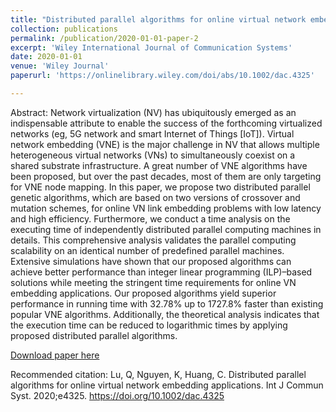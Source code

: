 ```yaml
---
title: "Distributed parallel algorithms for online virtual network embedding applications"
collection: publications
permalink: /publication/2020-01-01-paper-2
excerpt: 'Wiley International Journal of Communication Systems'
date: 2020-01-01
venue: 'Wiley Journal'
paperurl: 'https://onlinelibrary.wiley.com/doi/abs/10.1002/dac.4325'

---
```

Abstract: Network virtualization (NV) has ubiquitously emerged as an indispensable attribute to enable the success of the forthcoming virtualized networks (eg, 5G network and smart Internet of Things [IoT]). Virtual network embedding (VNE) is the major challenge in NV that allows multiple heterogeneous virtual networks (VNs) to simultaneously coexist on a shared substrate infrastructure. A great number of VNE algorithms have been proposed, but over the past decades, most of them are only targeting for VNE node mapping. In this paper, we propose two distributed parallel genetic algorithms, which are based on two versions of crossover and mutation schemes, for online VN link embedding problems with low latency and high efficiency. Furthermore, we conduct a time analysis on the executing time of independently distributed parallel computing machines in details. This comprehensive analysis validates the parallel computing scalability on an identical number of predefined parallel machines. Extensive simulations have shown that our proposed algorithms can achieve better performance than integer linear programming (ILP)–based solutions while meeting the stringent time requirements for online VN embedding applications. Our proposed algorithms yield superior performance in running time with 32.78% up to 1727.8% faster than existing popular VNE algorithms. Additionally, the theoretical analysis indicates that the execution time can be reduced to logarithmic times by applying proposed distributed parallel algorithms.

[Download paper here](https://onlinelibrary.wiley.com/doi/abs/10.1002/dac.4325)

Recommended citation: Lu, Q, Nguyen, K, Huang, C. Distributed parallel algorithms for online virtual network embedding applications. Int J Commun Syst. 2020;e4325. https://doi.org/10.1002/dac.4325
